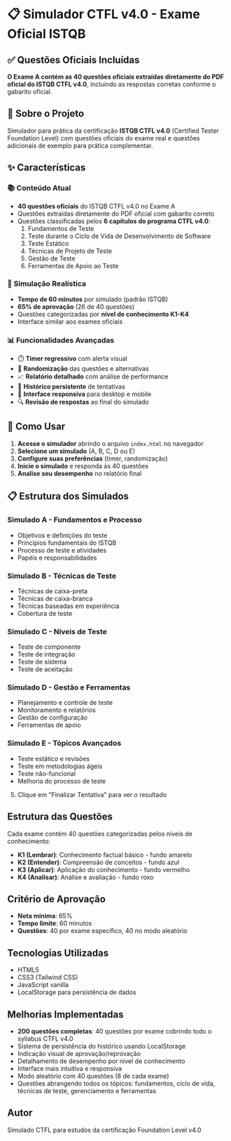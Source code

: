 # 📋 Simulador CTFL v4.0 - Exame Oficial ISTQB

## ✅ Questões Oficiais Incluídas

**O Exame A contém as 40 questões oficiais extraídas diretamente do PDF oficial do ISTQB CTFL v4.0**, incluindo as respostas corretas conforme o gabarito oficial.

## 🎯 Sobre o Projeto

Simulador para prática da certificação **ISTQB CTFL v4.0** (Certified Tester Foundation Level) com questões oficiais do exame real e questões adicionais de exemplo para prática complementar.

## ✨ Características

### 📚 Conteúdo Atual
- **40 questões oficiais** do ISTQB CTFL v4.0 no Exame A
- Questões extraídas diretamente do PDF oficial com gabarito correto
- Questões classificadas pelos **6 capítulos do programa CTFL v4.0**:
  1. Fundamentos de Teste
  2. Teste durante o Ciclo de Vida de Desenvolvimento de Software
  3. Teste Estático
  4. Técnicas de Projeto de Teste
  5. Gestão de Teste
  6. Ferramentas de Apoio ao Teste

### 🎯 Simulação Realística
- **Tempo de 60 minutos** por simulado (padrão ISTQB)
- **65% de aprovação** (26 de 40 questões)
- Questões categorizadas por **nível de conhecimento K1-K4**
- Interface similar aos exames oficiais

### 📊 Funcionalidades Avançadas
- ⏱️ **Timer regressivo** com alerta visual
- 🔄 **Randomização** das questões e alternativas
- 📈 **Relatório detalhado** com análise de performance
- 💾 **Histórico persistente** de tentativas
- 🎨 **Interface responsiva** para desktop e mobile
- 🔍 **Revisão de respostas** ao final do simulado

## 🚀 Como Usar

1. **Acesse o simulador** abrindo o arquivo `index.html` no navegador
2. **Selecione um simulado** (A, B, C, D ou E)
3. **Configure suas preferências** (timer, randomização)
4. **Inicie o simulado** e responda às 40 questões
5. **Analise seu desempenho** no relatório final

## 📋 Estrutura dos Simulados

### Simulado A - Fundamentos e Processo
- Objetivos e definições do teste
- Princípios fundamentais do ISTQB
- Processo de teste e atividades
- Papéis e responsabilidades

### Simulado B - Técnicas de Teste
- Técnicas de caixa-preta
- Técnicas de caixa-branca
- Técnicas baseadas em experiência
- Cobertura de teste

### Simulado C - Níveis de Teste
- Teste de componente
- Teste de integração
- Teste de sistema
- Teste de aceitação

### Simulado D - Gestão e Ferramentas
- Planejamento e controle de teste
- Monitoramento e relatórios
- Gestão de configuração
- Ferramentas de apoio

### Simulado E - Tópicos Avançados
- Teste estático e revisões
- Teste em metodologias ágeis
- Teste não-funcional
- Melhoria do processo de teste
5. Clique em "Finalizar Tentativa" para ver o resultado

## Estrutura das Questões

Cada exame contém 40 questões categorizadas pelos níveis de conhecimento:

- **K1 (Lembrar)**: Conhecimento factual básico - fundo amarelo
- **K2 (Entender)**: Compreensão de conceitos - fundo azul
- **K3 (Aplicar)**: Aplicação do conhecimento - fundo vermelho
- **K4 (Analisar)**: Análise e avaliação - fundo roxo

## Critério de Aprovação

- **Nota mínima**: 65%
- **Tempo limite**: 60 minutos
- **Questões**: 40 por exame específico, 40 no modo aleatório

## Tecnologias Utilizadas

- HTML5
- CSS3 (Tailwind CSS)
- JavaScript vanilla
- LocalStorage para persistência de dados

## Melhorias Implementadas

- **200 questões completas**: 40 questões por exame cobrindo todo o syllabus CTFL v4.0
- Sistema de persistência do histórico usando LocalStorage
- Indicação visual de aprovação/reprovação
- Detalhamento de desempenho por nível de conhecimento
- Interface mais intuitiva e responsiva
- Modo aleatório com 40 questões (8 de cada exame)
- Questões abrangendo todos os tópicos: fundamentos, ciclo de vida, técnicas de teste, gerenciamento e ferramentas

## Autor

Simulado CTFL para estudos da certificação Foundation Level v4.0
